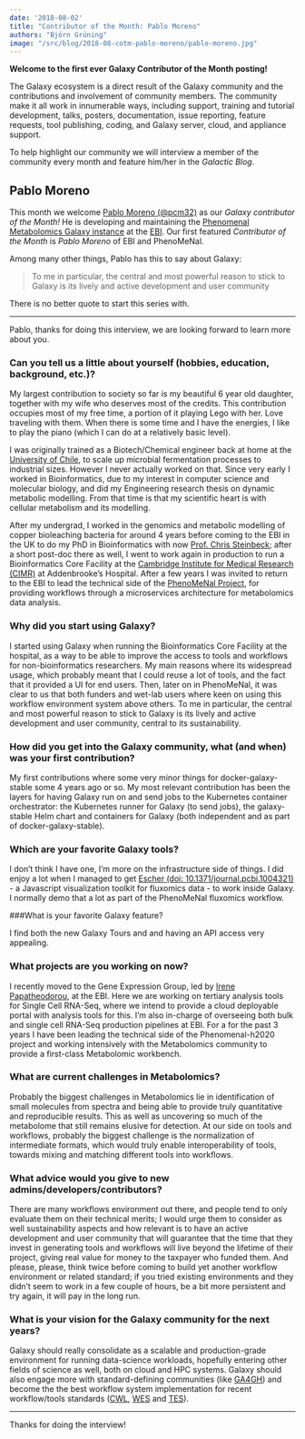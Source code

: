 ```yaml
---
date: '2018-08-02'
title: "Contributor of the Month: Pablo Moreno"
authors: "Björn Grüning"
image: "/src/blog/2018-08-cotm-pablo-moreno/pablo-moreno.jpg"
---
```


**Welcome to the first ever Galaxy Contributor of the Month posting!** 

The Galaxy ecosystem is a direct result of the Galaxy community and the contributions and involvement of community members.  The community make it all work in innumerable ways, including support, training and tutorial development, talks, posters, documentation, issue reporting, feature requests, tool publishing, coding, and Galaxy server, cloud, and appliance support. 

To help highlight our community we will interview a member of the community every month and feature him/her in the *Galactic Blog*.

## Pablo Moreno

This month we welcome [Pablo Moreno (@pcm32)](https://github.com/pcm32) as our *Galaxy contributor of the Month!* He is developing and maintaining the [Phenomenal Metabolomics Galaxy instance](https://public.phenomenal-h2020.eu/) at the [EBI](https://www.ebi.ac.uk/). 
Our first featured *Contributor of the Month* is *Pablo Moreno* of EBI and PhenoMeNal.

Among many other things, Pablo has this to say about Galaxy:

> To me in particular, the central and most powerful reason to stick to Galaxy is its lively and active development and user community

There is no better quote to start this series with.

----

Pablo, thanks for doing this interview, we are looking forward to learn more about you.

### Can you tell us a little about yourself (hobbies, education, background, etc.)?

My largest contribution to society so far is my beautiful 6 year old daughter, together with my wife who deserves most of the credits. This contribution occupies most of my free time, a portion of it playing Lego with her. Love traveling with them. When there is some time and I have the energies, I like to play the piano (which I can do at a relatively basic level). 

I was originally trained as a Biotech/Chemical engineer back at home at the [University of Chile](http://www.uchile.cl/english), to scale up microbial fermentation processes to industrial sizes. However I never actually worked on that. Since very early I worked in Bioinformatics, due to my interest in computer science and molecular biology, and did my Engineering research thesis on dynamic metabolic modelling. From that time is that my scientific heart is with cellular metabolism and its modelling. 

After my undergrad, I worked in the genomics and metabolic modelling of copper bioleaching bacteria for around 4 years before coming to the EBI in the UK to do my PhD in Bioinformatics with now [Prof. Chris Steinbeck](https://www.ebi.ac.uk/about/people/christoph-steinbeck); after a short post-doc there as well, I went to work again in production to run a Bioinformatics Core Facility at the [Cambridge Institute for Medical Research (CIMR)](https://www.cimr.cam.ac.uk/) at Addenbrooke’s Hospital. After a few years I was invited to return to the EBI to lead the technical side of the [PhenoMeNal Project](http://phenomenal-h2020.eu/home/), for providing workflows through a microservices architecture for metabolomics data analysis. 

### Why did you start using Galaxy?

I started using Galaxy when running the Bioinformatics Core Facility at the hospital, as a way to be able to improve the access to tools and workflows for non-bioinformatics researchers. My main reasons where its widespread usage, which probably meant that I could reuse a lot of tools, and the fact that it provided a UI for end users. Then, later on in PhenoMeNal, it was clear to us that both funders and wet-lab users where keen on using this workflow environment system above others. To me in particular, the central and most powerful reason to stick to Galaxy is its lively and active development and user community, central to its sustainability.

### How did you get into the Galaxy community, what (and when) was your first contribution?

My first contributions where some very minor things for docker-galaxy-stable some 4 years ago or so. My most relevant contribution has been the layers for having Galaxy run on and send jobs to the Kubernetes container orchestrator: the Kubernetes runner for Galaxy (to send jobs), the galaxy-stable Helm chart and containers for Galaxy (both independent and as part of docker-galaxy-stable).

### Which are your favorite Galaxy tools?

I don’t think I have one, I’m more on the infrastructure side of things. I did enjoy a lot when I managed to get [Escher (doi: 10.1371/journal.pcbi.1004321)](https://doi.org/10.1371/journal.pcbi.1004321) - a Javascript visualization toolkit for fluxomics data - to work inside Galaxy. I normally demo that a lot as part of the PhenoMeNal fluxomics workflow.

###What is your favorite Galaxy feature?

I find both the new Galaxy Tours and and having an API access very appealing. 

### What projects are you working on now?

I recently moved to the Gene Expression Group, led by [Irene Papatheodorou](https://www.ebi.ac.uk/about/people/irene-papatheodorou), at the EBI. Here we are working on tertiary analysis tools for Single Cell RNA-Seq, where we intend to provide a cloud deployable portal with analysis tools for this. I’m also in-charge of overseeing both bulk and single cell RNA-Seq production pipelines at EBI. For a for the past 3 years I have been leading the technical side of the Phenomenal-h2020 project and working intensively with the Metabolomics community to provide a first-class Metabolomic workbench.

### What are current challenges in Metabolomics?

Probably the biggest challenges in Metabolomics lie in identification of small molecules from spectra and being able to provide truly quantitative and reproducible results. This as well as uncovering so much of the metabolome that still remains elusive for detection. At our side on tools and workflows, probably the biggest challenge is the normalization of intermediate formats, which would truly enable interoperability of tools, towards mixing and matching different tools into workflows. 
  

### What advice would you give to new admins/developers/contributors?

There are many workflows environment out there, and people tend to only evaluate them on their technical merits; I would urge them to consider as well sustainability aspects and how relevant is to have an active development and user community that will guarantee that the time that they invest in generating tools and workflows will live beyond the lifetime of their project, giving real value for money to the taxpayer who funded them. And please, please, think twice before coming to build yet another workflow environment or related standard; if you tried existing environments and they didn’t seem to work in a few couple of hours, be a bit more persistent and try again, it will pay in the long run.

### What is your vision for the Galaxy community for the next years?

Galaxy should really consolidate as a scalable and production-grade environment for running data-science workloads, hopefully entering other fields of science as well, both on cloud and HPC systems. Galaxy should also engage more with standard-defining communities (like [GA4GH](https://www.ga4gh.org/)) and become the the best workflow system implementation for recent workflow/tools standards ([CWL](https://www.commonwl.org/), [WES](https://github.com/ga4gh/workflow-execution-service-schemas) and [TES](https://github.com/ga4gh/task-execution-schemas)).

----

Thanks for doing the interview!


